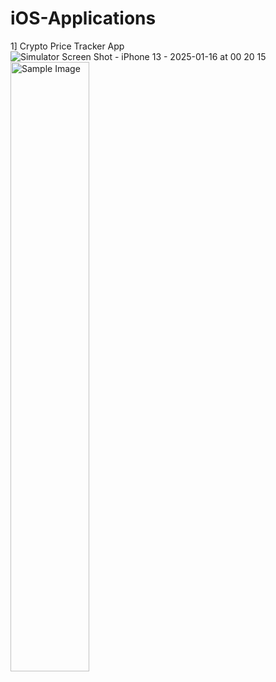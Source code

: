 # iOS-Applications
1] Crypto Price Tracker App
![Simulator Screen Shot - iPhone 13 - 2025-01-16 at 00 20 15](https://github.com/user-attachments/assets/c0d60f3d-78cd-4d78-82e8-3e82a9f62888)
<img src="https://github.com/user-attachments/assets/c0d60f3d-78cd-4d78-82e8-3e82a9f62888" alt="Sample Image" style="width:50%; height:auto;">
